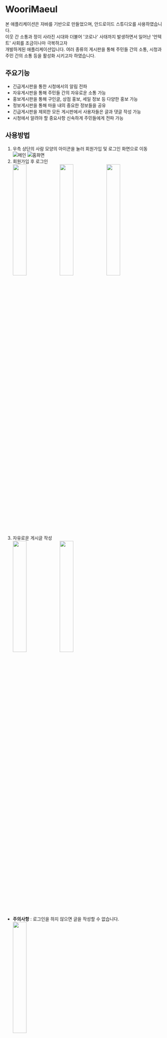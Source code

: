 # WooriMaeul
 본 애플리케이션은 자바를 기반으로 만들었으며, 안드로이드 스튜디오를 사용하였습니다.   
 이웃 간 소통과 정이 사라진 시대와 더불어 '코로나' 사태까지 발생하면서 일어난 '언텍트' 사회를 조금이나마 극복하고자   
개발하게된 애플리케이션입니다. 여러 종류의 게시판을 통해 주민들 간의 소통, 시청과 주민 간의 소통 등을 활성화 시키고자 하였습니다.

## 주요기능
+ 긴급게시판을 통한 시청에서의 알림 전파
+ 자유게시판을 통해 주민들 간의 자유로운 소통 가능
+ 홍보게시판을 통해 구인글, 상점 홍보, 세일 정보 등 다양한 홍보 가능
+ 정보게시판을 통해 마을 내의 중요한 정보들을 공유
+ 긴급게시판을 제외한 모든 게시판에서 사용자들은 글과 댓글 작성 가능
+ 시청에서 알려야 할 중요사항 신속하게 주민들에게 전파 가능   


## 사용방법
1. 우측 상단의 사람 모양의 아이콘을 눌러 회원가입 및 로그인 화면으로 이동   
![메인](https://user-images.githubusercontent.com/62466374/100634723-013d9200-3373-11eb-9481-b63cfda1001e.png)
![홈화면](https://user-images.githubusercontent.com/62466374/100634858-25996e80-3373-11eb-9a7c-36c88f7f3fcc.jpg)   
2. 회원가입 후 로그인   
<img src="https://user-images.githubusercontent.com/62466374/100635448-df90da80-3373-11eb-81f6-1d557f88153e.png" width="30%" height="30%"></img>
<img src="https://user-images.githubusercontent.com/62466374/100635522-f5060480-3373-11eb-809b-00895858e4a2.png" width="30%" height="30%"></img>
<img src="https://user-images.githubusercontent.com/62466374/100635537-fa634f00-3373-11eb-9063-8727bcb78e2b.png" width="30%" height="30%"></img>
3. 자유로운 게시글 작성   
<img src="https://user-images.githubusercontent.com/62466374/100636075-a6a53580-3374-11eb-9b53-7346f6c3dbdd.png" width="30%" height="30%"></img>
<img src="https://user-images.githubusercontent.com/62466374/100636084-a86ef900-3374-11eb-9675-6c0ec6a6cebd.png" width="30%" height="30%"></img>
+ __주의사항__ : 로그인을 하지 않으면 글을 작성할 수 없습니다.   
<img src="https://user-images.githubusercontent.com/62466374/100636159-c0467d00-3374-11eb-905a-b8a4a8e5620e.jpg" width="30%" height="30%"></img>

